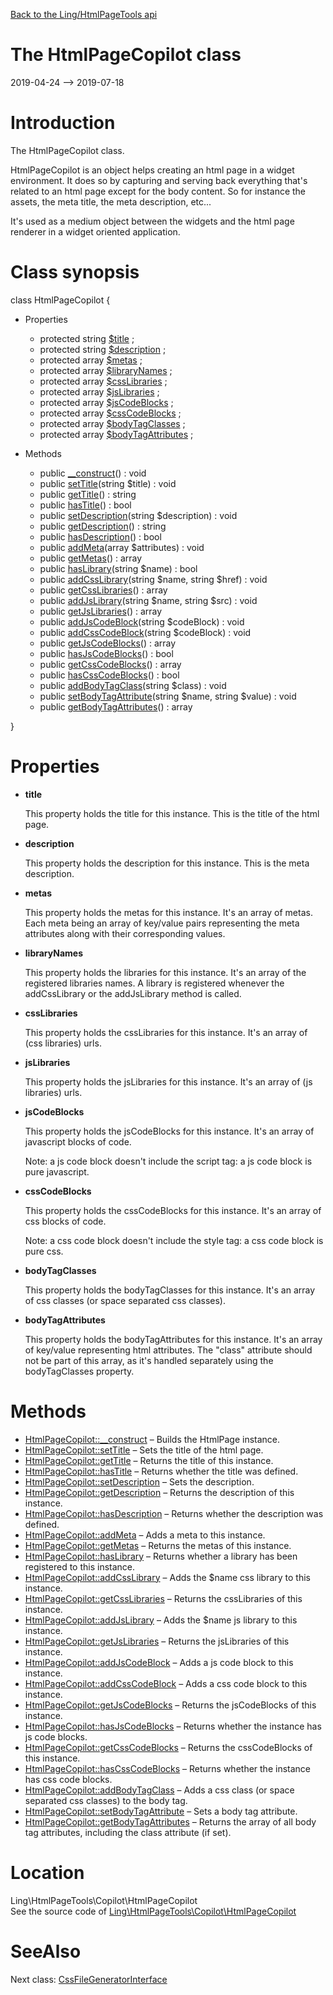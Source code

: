 [Back to the Ling/HtmlPageTools api](https://github.com/lingtalfi/HtmlPageTools/blob/master/doc/api/Ling/HtmlPageTools.md)



The HtmlPageCopilot class
================
2019-04-24 --> 2019-07-18






Introduction
============

The HtmlPageCopilot class.


HtmlPageCopilot is an object helps creating an html page in a widget environment.
It does so by capturing and serving back everything that's related to an html page except for the body content.
So for instance the assets, the meta title, the meta description, etc...

It's used as a medium object between the widgets and the html page renderer in a widget oriented application.



Class synopsis
==============


class <span class="pl-k">HtmlPageCopilot</span>  {

- Properties
    - protected string [$title](#property-title) ;
    - protected string [$description](#property-description) ;
    - protected array [$metas](#property-metas) ;
    - protected array [$libraryNames](#property-libraryNames) ;
    - protected array [$cssLibraries](#property-cssLibraries) ;
    - protected array [$jsLibraries](#property-jsLibraries) ;
    - protected array [$jsCodeBlocks](#property-jsCodeBlocks) ;
    - protected array [$cssCodeBlocks](#property-cssCodeBlocks) ;
    - protected array [$bodyTagClasses](#property-bodyTagClasses) ;
    - protected array [$bodyTagAttributes](#property-bodyTagAttributes) ;

- Methods
    - public [__construct](https://github.com/lingtalfi/HtmlPageTools/blob/master/doc/api/Ling/HtmlPageTools/Copilot/HtmlPageCopilot/__construct.md)() : void
    - public [setTitle](https://github.com/lingtalfi/HtmlPageTools/blob/master/doc/api/Ling/HtmlPageTools/Copilot/HtmlPageCopilot/setTitle.md)(string $title) : void
    - public [getTitle](https://github.com/lingtalfi/HtmlPageTools/blob/master/doc/api/Ling/HtmlPageTools/Copilot/HtmlPageCopilot/getTitle.md)() : string
    - public [hasTitle](https://github.com/lingtalfi/HtmlPageTools/blob/master/doc/api/Ling/HtmlPageTools/Copilot/HtmlPageCopilot/hasTitle.md)() : bool
    - public [setDescription](https://github.com/lingtalfi/HtmlPageTools/blob/master/doc/api/Ling/HtmlPageTools/Copilot/HtmlPageCopilot/setDescription.md)(string $description) : void
    - public [getDescription](https://github.com/lingtalfi/HtmlPageTools/blob/master/doc/api/Ling/HtmlPageTools/Copilot/HtmlPageCopilot/getDescription.md)() : string
    - public [hasDescription](https://github.com/lingtalfi/HtmlPageTools/blob/master/doc/api/Ling/HtmlPageTools/Copilot/HtmlPageCopilot/hasDescription.md)() : bool
    - public [addMeta](https://github.com/lingtalfi/HtmlPageTools/blob/master/doc/api/Ling/HtmlPageTools/Copilot/HtmlPageCopilot/addMeta.md)(array $attributes) : void
    - public [getMetas](https://github.com/lingtalfi/HtmlPageTools/blob/master/doc/api/Ling/HtmlPageTools/Copilot/HtmlPageCopilot/getMetas.md)() : array
    - public [hasLibrary](https://github.com/lingtalfi/HtmlPageTools/blob/master/doc/api/Ling/HtmlPageTools/Copilot/HtmlPageCopilot/hasLibrary.md)(string $name) : bool
    - public [addCssLibrary](https://github.com/lingtalfi/HtmlPageTools/blob/master/doc/api/Ling/HtmlPageTools/Copilot/HtmlPageCopilot/addCssLibrary.md)(string $name, string $href) : void
    - public [getCssLibraries](https://github.com/lingtalfi/HtmlPageTools/blob/master/doc/api/Ling/HtmlPageTools/Copilot/HtmlPageCopilot/getCssLibraries.md)() : array
    - public [addJsLibrary](https://github.com/lingtalfi/HtmlPageTools/blob/master/doc/api/Ling/HtmlPageTools/Copilot/HtmlPageCopilot/addJsLibrary.md)(string $name, string $src) : void
    - public [getJsLibraries](https://github.com/lingtalfi/HtmlPageTools/blob/master/doc/api/Ling/HtmlPageTools/Copilot/HtmlPageCopilot/getJsLibraries.md)() : array
    - public [addJsCodeBlock](https://github.com/lingtalfi/HtmlPageTools/blob/master/doc/api/Ling/HtmlPageTools/Copilot/HtmlPageCopilot/addJsCodeBlock.md)(string $codeBlock) : void
    - public [addCssCodeBlock](https://github.com/lingtalfi/HtmlPageTools/blob/master/doc/api/Ling/HtmlPageTools/Copilot/HtmlPageCopilot/addCssCodeBlock.md)(string $codeBlock) : void
    - public [getJsCodeBlocks](https://github.com/lingtalfi/HtmlPageTools/blob/master/doc/api/Ling/HtmlPageTools/Copilot/HtmlPageCopilot/getJsCodeBlocks.md)() : array
    - public [hasJsCodeBlocks](https://github.com/lingtalfi/HtmlPageTools/blob/master/doc/api/Ling/HtmlPageTools/Copilot/HtmlPageCopilot/hasJsCodeBlocks.md)() : bool
    - public [getCssCodeBlocks](https://github.com/lingtalfi/HtmlPageTools/blob/master/doc/api/Ling/HtmlPageTools/Copilot/HtmlPageCopilot/getCssCodeBlocks.md)() : array
    - public [hasCssCodeBlocks](https://github.com/lingtalfi/HtmlPageTools/blob/master/doc/api/Ling/HtmlPageTools/Copilot/HtmlPageCopilot/hasCssCodeBlocks.md)() : bool
    - public [addBodyTagClass](https://github.com/lingtalfi/HtmlPageTools/blob/master/doc/api/Ling/HtmlPageTools/Copilot/HtmlPageCopilot/addBodyTagClass.md)(string $class) : void
    - public [setBodyTagAttribute](https://github.com/lingtalfi/HtmlPageTools/blob/master/doc/api/Ling/HtmlPageTools/Copilot/HtmlPageCopilot/setBodyTagAttribute.md)(string $name, string $value) : void
    - public [getBodyTagAttributes](https://github.com/lingtalfi/HtmlPageTools/blob/master/doc/api/Ling/HtmlPageTools/Copilot/HtmlPageCopilot/getBodyTagAttributes.md)() : array

}




Properties
=============

- <span id="property-title"><b>title</b></span>

    This property holds the title for this instance.
    This is the title of the html page.
    
    

- <span id="property-description"><b>description</b></span>

    This property holds the description for this instance.
    This is the meta description.
    
    

- <span id="property-metas"><b>metas</b></span>

    This property holds the metas for this instance.
    It's an array of metas.
    Each meta being an array of key/value pairs representing the meta attributes along with their corresponding values.
    
    

- <span id="property-libraryNames"><b>libraryNames</b></span>

    This property holds the libraries for this instance.
    It's an array of the registered libraries names.
    A library is registered whenever the addCssLibrary or the addJsLibrary method is called.
    
    

- <span id="property-cssLibraries"><b>cssLibraries</b></span>

    This property holds the cssLibraries for this instance.
    It's an array of (css libraries) urls.
    
    

- <span id="property-jsLibraries"><b>jsLibraries</b></span>

    This property holds the jsLibraries for this instance.
    It's an array of (js libraries) urls.
    
    

- <span id="property-jsCodeBlocks"><b>jsCodeBlocks</b></span>

    This property holds the jsCodeBlocks for this instance.
    It's an array of javascript blocks of code.
    
    Note: a js code block doesn't include the script tag: a js code block is pure javascript.
    
    

- <span id="property-cssCodeBlocks"><b>cssCodeBlocks</b></span>

    This property holds the cssCodeBlocks for this instance.
    It's an array of css blocks of code.
    
    Note: a css code block doesn't include the style tag: a css code block is pure css.
    
    

- <span id="property-bodyTagClasses"><b>bodyTagClasses</b></span>

    This property holds the bodyTagClasses for this instance.
    It's an array of css classes (or space separated css classes).
    
    

- <span id="property-bodyTagAttributes"><b>bodyTagAttributes</b></span>

    This property holds the bodyTagAttributes for this instance.
    It's an array of key/value representing html attributes.
    The "class" attribute should not be part of this array, as it's handled separately using the bodyTagClasses property.
    
    



Methods
==============

- [HtmlPageCopilot::__construct](https://github.com/lingtalfi/HtmlPageTools/blob/master/doc/api/Ling/HtmlPageTools/Copilot/HtmlPageCopilot/__construct.md) &ndash; Builds the HtmlPage instance.
- [HtmlPageCopilot::setTitle](https://github.com/lingtalfi/HtmlPageTools/blob/master/doc/api/Ling/HtmlPageTools/Copilot/HtmlPageCopilot/setTitle.md) &ndash; Sets the title of the html page.
- [HtmlPageCopilot::getTitle](https://github.com/lingtalfi/HtmlPageTools/blob/master/doc/api/Ling/HtmlPageTools/Copilot/HtmlPageCopilot/getTitle.md) &ndash; Returns the title of this instance.
- [HtmlPageCopilot::hasTitle](https://github.com/lingtalfi/HtmlPageTools/blob/master/doc/api/Ling/HtmlPageTools/Copilot/HtmlPageCopilot/hasTitle.md) &ndash; Returns whether the title was defined.
- [HtmlPageCopilot::setDescription](https://github.com/lingtalfi/HtmlPageTools/blob/master/doc/api/Ling/HtmlPageTools/Copilot/HtmlPageCopilot/setDescription.md) &ndash; Sets the description.
- [HtmlPageCopilot::getDescription](https://github.com/lingtalfi/HtmlPageTools/blob/master/doc/api/Ling/HtmlPageTools/Copilot/HtmlPageCopilot/getDescription.md) &ndash; Returns the description of this instance.
- [HtmlPageCopilot::hasDescription](https://github.com/lingtalfi/HtmlPageTools/blob/master/doc/api/Ling/HtmlPageTools/Copilot/HtmlPageCopilot/hasDescription.md) &ndash; Returns whether the description was defined.
- [HtmlPageCopilot::addMeta](https://github.com/lingtalfi/HtmlPageTools/blob/master/doc/api/Ling/HtmlPageTools/Copilot/HtmlPageCopilot/addMeta.md) &ndash; Adds a meta to this instance.
- [HtmlPageCopilot::getMetas](https://github.com/lingtalfi/HtmlPageTools/blob/master/doc/api/Ling/HtmlPageTools/Copilot/HtmlPageCopilot/getMetas.md) &ndash; Returns the metas of this instance.
- [HtmlPageCopilot::hasLibrary](https://github.com/lingtalfi/HtmlPageTools/blob/master/doc/api/Ling/HtmlPageTools/Copilot/HtmlPageCopilot/hasLibrary.md) &ndash; Returns whether a library has been registered to this instance.
- [HtmlPageCopilot::addCssLibrary](https://github.com/lingtalfi/HtmlPageTools/blob/master/doc/api/Ling/HtmlPageTools/Copilot/HtmlPageCopilot/addCssLibrary.md) &ndash; Adds the $name css library to this instance.
- [HtmlPageCopilot::getCssLibraries](https://github.com/lingtalfi/HtmlPageTools/blob/master/doc/api/Ling/HtmlPageTools/Copilot/HtmlPageCopilot/getCssLibraries.md) &ndash; Returns the cssLibraries of this instance.
- [HtmlPageCopilot::addJsLibrary](https://github.com/lingtalfi/HtmlPageTools/blob/master/doc/api/Ling/HtmlPageTools/Copilot/HtmlPageCopilot/addJsLibrary.md) &ndash; Adds the $name js library to this instance.
- [HtmlPageCopilot::getJsLibraries](https://github.com/lingtalfi/HtmlPageTools/blob/master/doc/api/Ling/HtmlPageTools/Copilot/HtmlPageCopilot/getJsLibraries.md) &ndash; Returns the jsLibraries of this instance.
- [HtmlPageCopilot::addJsCodeBlock](https://github.com/lingtalfi/HtmlPageTools/blob/master/doc/api/Ling/HtmlPageTools/Copilot/HtmlPageCopilot/addJsCodeBlock.md) &ndash; Adds a js code block to this instance.
- [HtmlPageCopilot::addCssCodeBlock](https://github.com/lingtalfi/HtmlPageTools/blob/master/doc/api/Ling/HtmlPageTools/Copilot/HtmlPageCopilot/addCssCodeBlock.md) &ndash; Adds a css code block to this instance.
- [HtmlPageCopilot::getJsCodeBlocks](https://github.com/lingtalfi/HtmlPageTools/blob/master/doc/api/Ling/HtmlPageTools/Copilot/HtmlPageCopilot/getJsCodeBlocks.md) &ndash; Returns the jsCodeBlocks of this instance.
- [HtmlPageCopilot::hasJsCodeBlocks](https://github.com/lingtalfi/HtmlPageTools/blob/master/doc/api/Ling/HtmlPageTools/Copilot/HtmlPageCopilot/hasJsCodeBlocks.md) &ndash; Returns whether the instance has js code blocks.
- [HtmlPageCopilot::getCssCodeBlocks](https://github.com/lingtalfi/HtmlPageTools/blob/master/doc/api/Ling/HtmlPageTools/Copilot/HtmlPageCopilot/getCssCodeBlocks.md) &ndash; Returns the cssCodeBlocks of this instance.
- [HtmlPageCopilot::hasCssCodeBlocks](https://github.com/lingtalfi/HtmlPageTools/blob/master/doc/api/Ling/HtmlPageTools/Copilot/HtmlPageCopilot/hasCssCodeBlocks.md) &ndash; Returns whether the instance has css code blocks.
- [HtmlPageCopilot::addBodyTagClass](https://github.com/lingtalfi/HtmlPageTools/blob/master/doc/api/Ling/HtmlPageTools/Copilot/HtmlPageCopilot/addBodyTagClass.md) &ndash; Adds a css class (or space separated css classes) to the body tag.
- [HtmlPageCopilot::setBodyTagAttribute](https://github.com/lingtalfi/HtmlPageTools/blob/master/doc/api/Ling/HtmlPageTools/Copilot/HtmlPageCopilot/setBodyTagAttribute.md) &ndash; Sets a body tag attribute.
- [HtmlPageCopilot::getBodyTagAttributes](https://github.com/lingtalfi/HtmlPageTools/blob/master/doc/api/Ling/HtmlPageTools/Copilot/HtmlPageCopilot/getBodyTagAttributes.md) &ndash; Returns the array of all body tag attributes, including the class attribute (if set).





Location
=============
Ling\HtmlPageTools\Copilot\HtmlPageCopilot<br>
See the source code of [Ling\HtmlPageTools\Copilot\HtmlPageCopilot](https://github.com/lingtalfi/HtmlPageTools/blob/master/Copilot/HtmlPageCopilot.php)



SeeAlso
==============
Next class: [CssFileGeneratorInterface](https://github.com/lingtalfi/HtmlPageTools/blob/master/doc/api/Ling/HtmlPageTools/CssFileGenerator/CssFileGeneratorInterface.md)<br>
